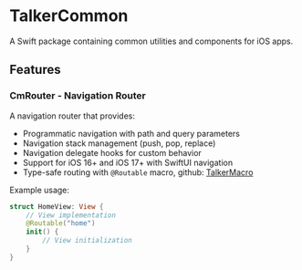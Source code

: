 # TalkerCommon

A Swift package containing common utilities and components for iOS apps.

## Features

### CmRouter - Navigation Router

A navigation router that provides:

- Programmatic navigation with path and query parameters
- Navigation stack management (push, pop, replace)
- Navigation delegate hooks for custom behavior
- Support for iOS 16+ and iOS 17+ with SwiftUI navigation
- Type-safe routing with `@Routable` macro, github: [TalkerMacro](https://github.com/gfreezy/TalkerMacro)

Example usage:

```swift
struct HomeView: View {
    // View implementation
    @Routable("home")
    init() {
        // View initialization
    }
}
```
